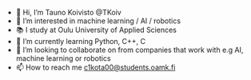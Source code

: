 - 👋 Hi, I’m Tauno Koivisto @TKoiv
- 👀 I’m interested in machine learning / AI / robotics
- 📚 I study at Oulu University of Applied Sciences  
- 🌱 I’m currently learning Python, C++, C
- 💞️ I’m looking to collaborate on from companies that work with e.g AI, machine learning or robotics
- 📫 How to reach me c1kota00@students.oamk.fi

<!---
TKoiv/TKoiv is a ✨ special ✨ repository because its `README.md` (this file) appears on your GitHub profile.
You can click the Preview link to take a look at your changes.
--->
